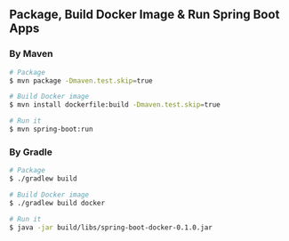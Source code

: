 ## Package, Build Docker Image & Run Spring Boot Apps

### By Maven

```sh
# Package
$ mvn package -Dmaven.test.skip=true

# Build Docker image
$ mvn install dockerfile:build -Dmaven.test.skip=true

# Run it
$ mvn spring-boot:run
```

### By Gradle

```sh
# Package
$ ./gradlew build

# Build Docker image
$ ./gradlew build docker

# Run it
$ java -jar build/libs/spring-boot-docker-0.1.0.jar
```
